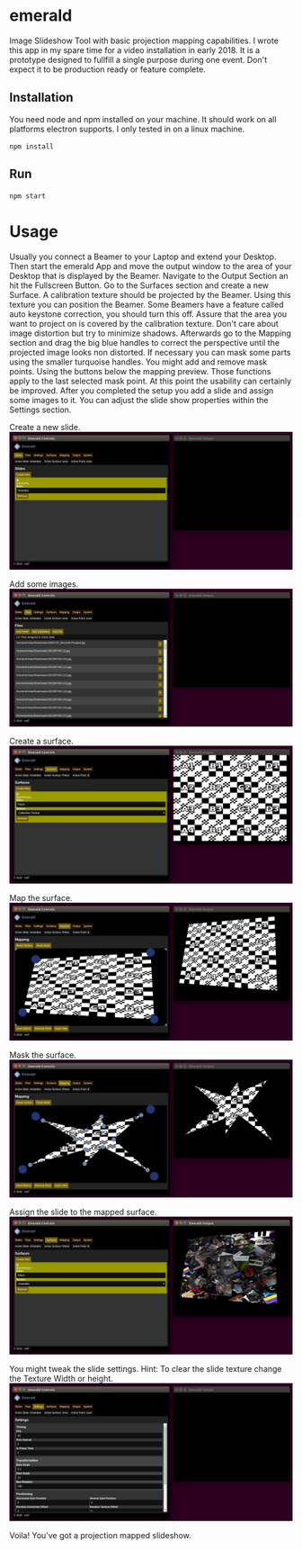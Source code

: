# emerald
Image Slideshow Tool with basic projection mapping capabilities.
I wrote this app in my spare time for a video installation in early 2018. It is a prototype designed to fullfill a single purpose during one event. Don't expect it to be production ready or feature complete.

## Installation
You need node and npm installed on your machine. It should work on all platforms electron supports. I only tested in on a linux machine.

```
npm install
```

## Run

```
npm start
```

# Usage
Usually you connect a Beamer to your Laptop and extend your Desktop. Then start the emerald App and move the output window to the area of your Desktop that is displayed by the Beamer. Navigate to the Output Section an hit the Fullscreen Button. Go to the Surfaces section and create a new Surface. A calibration texture should be projected by the Beamer. Using this texture you can position the Beamer. Some Beamers have a feature called auto keystone correction, you should turn this off. Assure that the area you want to project on is covered by the calibration texture. Don't care about image distortion but try to minimize shadows. Afterwards go to the Mapping section and drag the big blue handles to correct the perspective until the projected image looks non distorted. If necessary you can mask some parts using the smaller turquoise handles. You might add and remove mask points. Using the buttons below the mapping preview. Those functions apply to the last selected mask point. At this point the usability can certainly be improved. After you completed the setup you add a slide and assign some images to it. You can adjust the slide show properties within the Settings section.

Create a new slide.
![slides](https://raw.githubusercontent.com/rnd7/emerald/master/doc/emerald_slides.png)

Add some images.
![files](https://raw.githubusercontent.com/rnd7/emerald/master/doc/emerald_files.png)

Create a surface.
![surfaces](https://raw.githubusercontent.com/rnd7/emerald/master/doc/emerald_surfaces.png)

Map the surface.
![mapping](https://raw.githubusercontent.com/rnd7/emerald/master/doc/emerald_mapping.png)

Mask the surface.
![mask](https://raw.githubusercontent.com/rnd7/emerald/master/doc/emerald_mask.png)

Assign the slide to the mapped surface.
![output](https://raw.githubusercontent.com/rnd7/emerald/master/doc/emerald_output.png)

You might tweak the slide settings. Hint: To clear the slide texture change the Texture Width or height.
![settings](https://raw.githubusercontent.com/rnd7/emerald/master/doc/emerald_settings.png)

Voila! You've got a projection mapped slideshow.
